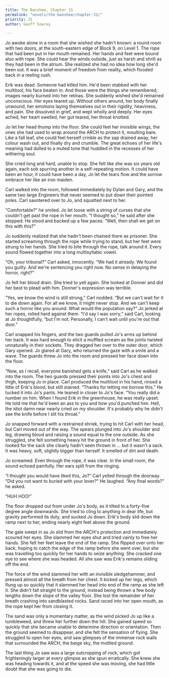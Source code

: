 ```yaml
---
title: The Banshee, Chapter 31
permalink: "novels/the-banshee/chapter-31/"
priority: 31
author: Geoff Sowrey

---
```


Jo awoke alone in a room that she wished she hadn't known: a round room with two doors, at the south-eastern edge of Block 9, on Level 1. The rope that had been put in her mouth remained. Her hands and feet were bound also with rope. She could hear the winds outside, just as harsh and shrill as they had been in the atrium. She realized she had no idea how long she'd been out. It was a brief moment of freedom from reality, which flooded back in a reeling rush. 

Erik was dead. Someone had killed him. He'd been stabbed with her multitool, his face beaten in. And those were the things she remembered, images nearly burned into her retinas. She suddenly wished she'd remained unconscious. Her eyes teared up. Without others around, her body finally unwound, her emotions laying themselves out in their rigidity, heaviness, and pain. She dissolved in grief, and wept wholly and deeply. Her eyes ached, her heart swelled, her gut teared, her throat knotted. 

Jo let her head thump into the floor. She could feel her invisible wings, the ones she had used to wrap around the ARCH to protect it, moulting bare. Like a fall leaf, she could feel herself crinkle as the sap drained away, her colour wash out, and finally dry and crumble. The great echoes of her life's meaning had dulled to a muted tone that huddled in the recesses of her withering soul. 

She cried long and hard, unable to stop. She felt like she was six years old again, each sob spurring another in a self-repeating motion. It could have been an hour, it could have been a day, Jo let the tears flow and the sorrow embrace her like an iron maiden. 

Carl walked into the room, followed immediately by Dylan and Gary, and the same two large Engineers that never seemed to put down their pointed poles. Carl sauntered over to Jo, and squatted next to her. 

“Comfortable?” he smiled. Jo let loose with a string of curses that she couldn't get past the rope in her mouth. “I thought so,” he said after she stopped. He stood and backed up a few paces. “Well, then shall we get on this with this?” 

Jo suddenly realized that she hadn't been chained there as prisoner. She started screaming through the rope while trying to stand, but her feet were strung to her hands. She tried to bite through the rope, talk around it. Every sound flowed together into a long multisyllabic vowel. 

“Oh, your tribunal?” Carl asked, innocently. “We had it already. We found you guilty. And we're sentencing you right now. No sense in delaying the horror, right?” 

Jo felt her blood drain. She tried to yell again. She looked at Donner and did her best to plead with him. Donner's expression was terrible. 

“Yes, we know the wind is still strong,” Carl nodded. “But we can't wait for it to die down again. For all we know, it might never stop. And we can't keep such a horror like you around. What would the population say?” Jo jerked at her ropes, rolled hard against them. “I'd say I was sorry,” said Carl, looking at Jo thoughtfully, “but I'm not. Personally, I can't wait until you're out that door.” 

Carl snapped his fingers, and the two guards pulled Jo's arms up behind her back. It was hard enough to elicit a muffled scream as the joints twisted unnaturally in their sockets. They dragged her over to the outer door, which Gary opened. Jo glared at Gary, who returned the gaze with a smile and a wave. The guards threw Jo into the room and pressed her face down into the floor.  

“Now, as I recall, everyone banished gets a knife,” said Carl as he walked into the room. The two guards pressed their points into Jo's chest and thigh, keeping Jo in place. Carl produced the multitool in his hand, rinsed a little of Erik's blood, but still stained. “Thanks for letting me borrow this.” He tucked it into Jo's pants. He leaned in closer to Jo's face. “You really did a number on him. When I found Erik in the greenhouse, he was really upset. He told me that he'd been an ass to you and how you'd punched him. Hell, the idiot damn near nearly cried on my shoulder. It's probably why he didn't see the knife before I slit his throat.” 

Jo snapped forward with a restrained shriek, trying to hit Carl with her head, but Carl moved out of the way. The spears plunged into Jo's shoulder and leg, drawing blood and raising a sound equal to the one outside. As she struggled, she felt something heavy hit the ground in front of her. She looked for the sack she clearly hadn't seen thrown in … but it wasn't a sack. It was heavy, soft, slightly bigger than herself. It smelled of dirt and death.

Jo screamed. Even through the rope, it was clear. In the small room, the sound echoed painfully. Her ears split from the ringing.  

“I thought you would have liked this, Jo?” Carl yelled through the doorway. “Did you not want to buried with your lover?” He laughed. “Any final words?” he asked. 

“HUH HOO!” 

The floor dropped out from under Jo's body, as it tilted to a forty-five degree angle downwards. She tried to cling to anything in dear life, but gravity performed its duty, and sucked Jo down. Erik's body slid down the ramp next to her, ending nearly eight feet above the ground. 

The gale swept in as Jo slid from the ARCH's protection and immediately scoured her eyes. She slammed her eyes shut and tried vainly to free her hands. She felt her feet leave the end of the ramp. She flipped over onto her back, hoping to catch the edge of the ramp before she went over, but she was travelling too quickly for her hands to seize anything. She cracked one eye to see where she was headed. All she saw was Erik's remains sliding off the end. 

The force of the wind slammed her with an invisible sledgehammer, and pressed almost all the breath from her chest. It kicked up her legs, which flung up so quickly that it slammed her head into end of the ramp as she left it. She didn't fall straight to the ground, instead being thrown a few body lengths down the slope of the valley floor. She lost the remainder of her breath crashing into sandblasted rocks. Sand raced into her open mouth, as the rope kept her from closing it.

The sand was only a momentary matter, as the wind picked Jo up like a tumbleweed, and threw her further down the hill. She gained speed so quickly that she became unable to determine direction or orientation. Then the ground seemed to disappear, and she felt the sensation of flying. She struggled to open her eyes, and saw glimpses of the immense rock walls that surrounded the ARCH, the beige sky, the mottled ground. 

The last thing Jo saw was a large outcropping of rock, which got frighteningly larger at every glimpse as she spun erratically. She knew she was heading towards it, and at the speed she was moving, she had little doubt that she was going to die. 
